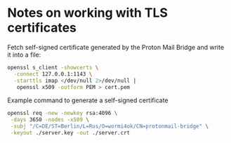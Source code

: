 # Notes on working with TLS certificates


Fetch self-signed certificate generated by the Proton Mail Bridge
and write it into a file:

```bash
openssl s_client -showcerts \
  -connect 127.0.0.1:1143 \
  -starttls imap </dev/null 2>/dev/null |
   openssl x509 -outform PEM > cert.pem
```

Example command to generate a self-signed certificate

```bash
openssl req -new -newkey rsa:4096 \
 -days 3650 -nodes -x509 \
 -subj "/C=DE/ST=Berlin/L=Rus/O=wormi4ok/CN=protonmail-bridge" \
 -keyout ./server.key -out ./server.crt
```
